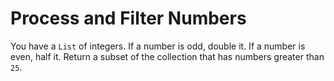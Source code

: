 # Process and Filter Numbers

You have a `List` of integers. If a number is odd, double it. If a number is even, half it. Return a subset of the collection that has numbers greater than `25`.
